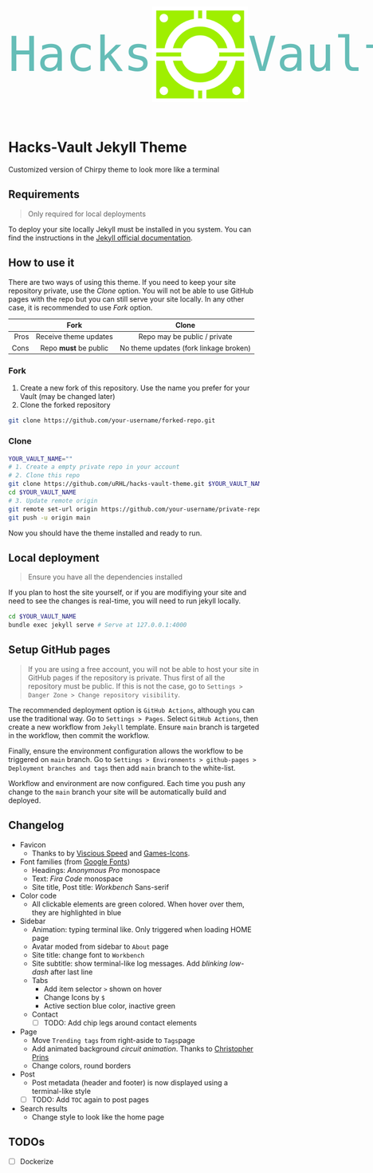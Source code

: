 <!-- markdownlint-disable-next-line -->
<div id="banner" align="center">
  <style>
    #banner {
      align-items: center;
      display: flex;
      width: 100%;
      font-size: 6rem;
      font-family: monospace;
      color: #65bdb7;
    }
    #banner > a {
      height: 192px;
      margin: 0 1rem;
    }
  </style>
  <span>Hacks</span>
  <img src="assets/img/favicons/android-chrome-192x192.png">
  <span>Vault</span>
</div>
<br><br>

# Hacks-Vault Jekyll Theme

Customized version of Chirpy theme to look more like a terminal

## Requirements

> Only required for local deployments

To deploy your site locally Jekyll must be installed in you system. You can find the instructions in the [Jekyll official documentation]((https://jekyllrb.com/docs/installation/)).

## How to use it

There are two ways of using this theme. If you need to keep your site repository private, use the *Clone* option. You will not be able to use GitHub pages with the repo but you can still serve your site locally. In any other case, it is recommended to use *Fork* option.


|    |         Fork            |                 Clone                  |
|---:|:-----------------------:|:--------------------------------------:|
|Pros| Receive theme updates   | Repo may be public / private           |
|Cons| Repo **must** be public | No theme updates (fork linkage broken) |


### Fork

1. Create a new fork of this repository. Use the name you prefer for your Vault (may be changed later)
2. Clone the forked repository

```bash
git clone https://github.com/your-username/forked-repo.git
```

### Clone

```bash
YOUR_VAULT_NAME=""
# 1. Create a empty private repo in your account
# 2. Clone this repo
git clone https://github.com/uRHL/hacks-vault-theme.git $YOUR_VAULT_NAME$
cd $YOUR_VAULT_NAME
# 3. Update remote origin
git remote set-url origin https://github.com/your-username/private-repo.git
git push -u origin main
```

Now you should have the theme installed and ready to run.

## Local deployment

> Ensure you have all the dependencies installed

If you plan to host the site yourself, or if you are modifiying your site and need to see the changes is real-time, you will need to run jekyll locally.

```bash
cd $YOUR_VAULT_NAME
bundle exec jekyll serve # Serve at 127.0.0.1:4000
```

## Setup GitHub pages

> If you are using a free account, you will not be able to host your site in GitHub pages if the repository is private. Thus first of all the repository must be public. If this is not the case, go to `Settings > Danger Zone > Change repository visibility`.

The recommended deployment option is `GitHub Actions`, although you can use the traditional way.
Go to `Settings > Pages`. Select `GitHub Actions`, then create a new workflow from `Jekyll` template. Ensure `main` branch is targeted in the workflow, then commit the workflow. 

Finally, ensure the environment configuration allows the workflow to be triggered on `main` branch. Go to `Settings > Environments > github-pages > Deployment branches and tags` then add `main` branch to the white-list.


Workflow and environment are now configured. Each time you push any change to the `main` branch your site will be automatically build and deployed.

## Changelog
- Favicon
  - Thanks to by [Viscious Speed](https://viscious-speed.deviantart.com/) and [Games-Icons](https://game-icons.net/).
- Font families (from [Google Fonts](https://fonts.google.com/))
  - Headings: _Anonymous Pro_ monospace
  - Text: _Fira Code_ monospace
  - Site title, Post title: _Workbench_ Sans-serif
- Color code
  - All clickable elements are green colored. When hover over them, they are highlighted in blue
- Sidebar
  - Animation: typing terminal like. Only triggered when loading HOME page
  - Avatar moded from sidebar to `About` page
  - Site title: change font to `Workbench`
  - Site subtitle: show terminal-like log messages. Add _blinking low-dash_ after last line 
  - Tabs
    - Add item selector `>` shown on hover
    - Change Icons by `$`
    - Active section blue color, inactive green
  - Contact
    - [ ] TODO: Add chip legs around contact elements
- Page
  - Move `Trending tags` from right-aside to `Tags`page
  - Add animated background _circuit animation_. Thanks to [Christopher Prins](https://codepen.io/christopherprins/pen/rZZWoj)
  - Change colors, round borders
- Post
  - Post metadata (header and footer) is now displayed using a terminal-like style
  - [ ] TODO: Add `TOC` again to post pages
- Search results
  - Change style to look like the home page

## TODOs

- [ ] Dockerize